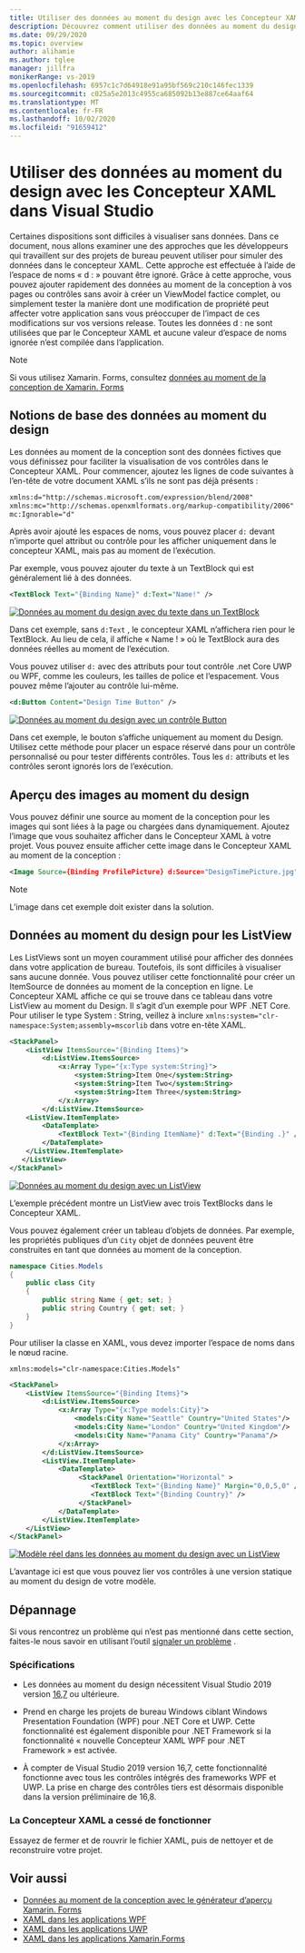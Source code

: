 ```yaml
---
title: Utiliser des données au moment du design avec les Concepteur XAML dans Visual Studio
description: Découvrez comment utiliser des données au moment du design en XAML.
ms.date: 09/29/2020
ms.topic: overview
author: alihamie
ms.author: tglee
manager: jillfra
monikerRange: vs-2019
ms.openlocfilehash: 6957c1c7d64918e91a95bf569c210c146fec1339
ms.sourcegitcommit: c025a5e2013c4955ca685092b13e887ce64aaf64
ms.translationtype: MT
ms.contentlocale: fr-FR
ms.lasthandoff: 10/02/2020
ms.locfileid: "91659412"
---
```

# <a name="use-design-time-data-with-the-xaml-designer-in-visual-studio"></a>Utiliser des données au moment du design avec les Concepteur XAML dans Visual Studio

Certaines dispositions sont difficiles à visualiser sans données. Dans ce document, nous allons examiner une des approches que les développeurs qui travaillent sur des projets de bureau peuvent utiliser pour simuler des données dans le concepteur XAML. Cette approche est effectuée à l’aide de l’espace de noms « d : » pouvant être ignoré. Grâce à cette approche, vous pouvez ajouter rapidement des données au moment de la conception à vos pages ou contrôles sans avoir à créer un ViewModel factice complet, ou simplement tester la manière dont une modification de propriété peut affecter votre application sans vous préoccuper de l’impact de ces modifications sur vos versions release. Toutes les données d : ne sont utilisées que par le Concepteur XAML et aucune valeur d’espace de noms ignorée n’est compilée dans l’application.

> [!NOTE]
> Si vous utilisez Xamarin. Forms, consultez [données au moment de la conception de Xamarin. Forms](/xamarin/xamarin-forms/xaml/xaml-previewer/design-time-data)

## <a name="design-time-data-basics"></a>Notions de base des données au moment du design

Les données au moment de la conception sont des données fictives que vous définissez pour faciliter la visualisation de vos contrôles dans le Concepteur XAML. Pour commencer, ajoutez les lignes de code suivantes à l’en-tête de votre document XAML s’ils ne sont pas déjà présents :

```xml 
xmlns:d="http://schemas.microsoft.com/expression/blend/2008"
xmlns:mc="http://schemas.openxmlformats.org/markup-compatibility/2006"
mc:Ignorable="d"
```

Après avoir ajouté les espaces de noms, vous pouvez placer `d:` devant n’importe quel attribut ou contrôle pour les afficher uniquement dans le concepteur XAML, mais pas au moment de l’exécution.

Par exemple, vous pouvez ajouter du texte à un TextBlock qui est généralement lié à des données.

```xml
<TextBlock Text="{Binding Name}" d:Text="Name!" />
```

[![Données au moment du design avec du texte dans un TextBlock](media\xaml-design-time-textblock.png "Données au moment du design avec texte d’une étiquette")](media\xaml-design-time-textblock.png#lightbox)

Dans cet exemple, sans `d:Text` , le concepteur XAML n’affichera rien pour le TextBlock. Au lieu de cela, il affiche « Name ! » où le TextBlock aura des données réelles au moment de l’exécution.

Vous pouvez utiliser `d:` avec des attributs pour tout contrôle .net Core UWP ou WPF, comme les couleurs, les tailles de police et l’espacement. Vous pouvez même l’ajouter au contrôle lui-même.

```xml
<d:Button Content="Design Time Button" />
```

[![Données au moment du design avec un contrôle Button](media\xaml-design-time-button.png "Données au moment du design avec un contrôle Button")](media\xaml-design-time-button.png#lightbox)

Dans cet exemple, le bouton s’affiche uniquement au moment du Design. Utilisez cette méthode pour placer un espace réservé dans pour un contrôle personnalisé ou pour tester différents contrôles. Tous les `d:` attributs et les contrôles seront ignorés lors de l’exécution.

## <a name="preview-images-at-design-time"></a>Aperçu des images au moment du design

Vous pouvez définir une source au moment de la conception pour les images qui sont liées à la page ou chargées dans dynamiquement. Ajoutez l’image que vous souhaitez afficher dans le Concepteur XAML à votre projet. Vous pouvez ensuite afficher cette image dans le Concepteur XAML au moment de la conception :

```xml
<Image Source={Binding ProfilePicture} d:Source="DesignTimePicture.jpg" />
```

> [!NOTE]
> L’image dans cet exemple doit exister dans la solution.

## <a name="design-time-data-for-listviews"></a>Données au moment du design pour les ListView

Les ListViews sont un moyen couramment utilisé pour afficher des données dans votre application de bureau. Toutefois, ils sont difficiles à visualiser sans aucune donnée. Vous pouvez utiliser cette fonctionnalité pour créer un ItemSource de données au moment de la conception en ligne. Le Concepteur XAML affiche ce qui se trouve dans ce tableau dans votre ListView au moment du Design. Il s’agit d’un exemple pour WPF .NET Core. Pour utiliser le type System : String, veillez à inclure `xmlns:system="clr-namespace:System;assembly=mscorlib` dans votre en-tête XAML.

```xml
<StackPanel>
    <ListView ItemsSource="{Binding Items}">
        <d:ListView.ItemsSource>
            <x:Array Type="{x:Type system:String}">
                <system:String>Item One</system:String>
                <system:String>Item Two</system:String>
                <system:String>Item Three</system:String>
            </x:Array>
        </d:ListView.ItemsSource>
    <ListView.ItemTemplate>
        <DataTemplate>
            <TextBlock Text="{Binding ItemName}" d:Text="{Binding .}" />
        </DataTemplate>
    </ListView.ItemTemplate>
   </ListView>
</StackPanel>
```

[![Données au moment du design avec un ListView](media\xaml-design-time-listview-strings.png "Données au moment du design avec un ListView")](media\xaml-design-time-listview-strings.png#lightbox)

L’exemple précédent montre un ListView avec trois TextBlocks dans le Concepteur XAML.

Vous pouvez également créer un tableau d’objets de données. Par exemple, les propriétés publiques d’un `City` objet de données peuvent être construites en tant que données au moment de la conception.

```csharp
namespace Cities.Models
{
    public class City
    {
        public string Name { get; set; }
        public string Country { get; set; }
    }
}
```

Pour utiliser la classe en XAML, vous devez importer l’espace de noms dans le nœud racine.

```xaml
xmlns:models="clr-namespace:Cities.Models"
```

```xml
<StackPanel>
    <ListView ItemsSource="{Binding Items}">
        <d:ListView.ItemsSource>
            <x:Array Type="{x:Type models:City}">
                <models:City Name="Seattle" Country="United States"/>
                <models:City Name="London" Country="United Kingdom"/>
                <models:City Name="Panama City" Country="Panama"/>
            </x:Array>
        </d:ListView.ItemsSource>
        <ListView.ItemTemplate>
            <DataTemplate>
                 <StackPanel Orientation="Horizontal" >
                    <TextBlock Text="{Binding Name}" Margin="0,0,5,0" />
                    <TextBlock Text="{Binding Country}" />
                 </StackPanel>
            </DataTemplate>
        </ListView.ItemTemplate>
    </ListView>
</StackPanel>
```

[![Modèle réel dans les données au moment du design avec un ListView](media\xaml-design-time-listview-models.png "Données de conception de modèle réelles avec un ListView")](media\xaml-design-time-listview-models.png#lightbox)

L’avantage ici est que vous pouvez lier vos contrôles à une version statique au moment du design de votre modèle.

## <a name="troubleshooting"></a>Dépannage

Si vous rencontrez un problème qui n’est pas mentionné dans cette section, faites-le nous savoir en utilisant l’outil [signaler un problème](../ide/how-to-report-a-problem-with-visual-studio.md) .

### <a name="requirements"></a>Spécifications

- Les données au moment du design nécessitent Visual Studio 2019 version [16,7](/visualstudio/releases/2019/release-notes) ou ultérieure.

- Prend en charge les projets de bureau Windows ciblant Windows Presentation Foundation (WPF) pour .NET Core et UWP. Cette fonctionnalité est également disponible pour .NET Framework si la fonctionnalité « nouvelle Concepteur XAML WPF pour .NET Framework » est activée.

- À compter de Visual Studio 2019 version 16,7, cette fonctionnalité fonctionne avec tous les contrôles intégrés des frameworks WPF et UWP. La prise en charge des contrôles tiers est désormais disponible dans la version préliminaire de 16,8.

### <a name="the-xaml-designer-stopped-working"></a>La Concepteur XAML a cessé de fonctionner

Essayez de fermer et de rouvrir le fichier XAML, puis de nettoyer et de reconstruire votre projet.

## <a name="see-also"></a>Voir aussi

- [Données au moment de la conception avec le générateur d’aperçu Xamarin. Forms](/xamarin/xamarin-forms/xaml/xaml-Designer/design-time-data/)
- [XAML dans les applications WPF](/dotnet/framework/wpf/advanced/xaml-in-wpf)
- [XAML dans les applications UWP](/windows/uwp/xaml-platform/xaml-overview)
- [XAML dans les applications Xamarin.Forms](/xamarin/xamarin-forms/xaml/)